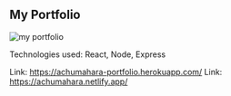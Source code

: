 ## My Portfolio


![my portfolio](https://user-images.githubusercontent.com/42631863/80179165-c68da300-85b4-11ea-91dc-af6bf5a3d34b.jpg)


Technologies used: React, Node, Express


Link: https://achumahara-portfolio.herokuapp.com/
Link: https://achumahara.netlify.app/
